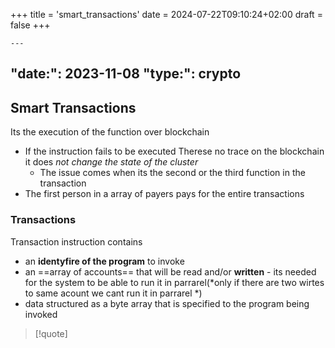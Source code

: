 +++
title = 'smart_transactions'
date = 2024-07-22T09:10:24+02:00
draft = false
+++

    ---
"date:": 2023-11-08
"type:": crypto
---

## Smart Transactions 

Its the execution of the function over blockchain 
- If the instruction fails to be executed Therese no trace on the blockchain it does *not change the state of the cluster* 
	- The issue comes when its the second or the third function in the transaction
- The first person in a array of payers pays for the entire transactions 

### Transactions 

 Transaction instruction contains
 - an **identyfire of the program** to invoke
 - an ==array of accounts== that will be read and/or **written**
		 - its needed for the system to be able to run it in parrarel(*only if there are two wirtes to same acount we cant run it in parrarel *)
 - data structured as a byte array that is specified to the program being invoked 
 
>[!quote]